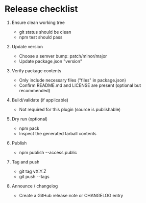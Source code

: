 Release checklist
=================

1. Ensure clean working tree
   - git status should be clean
   - npm test should pass

2. Update version
   - Choose a semver bump: patch/minor/major
   - Update package.json "version"

3. Verify package contents
   - Only include necessary files ("files" in package.json)
   - Confirm README.md and LICENSE are present (optional but recommended)

4. Build/validate (if applicable)
   - Not required for this plugin (source is publishable)

5. Dry run (optional)
   - npm pack
   - Inspect the generated tarball contents

6. Publish
   - npm publish --access public

7. Tag and push
   - git tag vX.Y.Z
   - git push --tags

8. Announce / changelog
   - Create a GitHub release note or CHANGELOG entry


